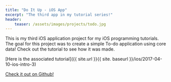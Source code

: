 ```yaml
---
title: "Do It Up - iOS App"
excerpt: "The third app in my tutorial series!"
header: 
    teaser: /assets/images/projects/todo.jpg
---
```

This is my third iOS application project for my iOS programming tutorials. The goal for this project was to create a simple To-do application using core data! Check out the tutorial to see how it was made.

[Here is the associated tutorial]({{ site.url }}{{ site. baseurl }}/ios/2017-04-10-ios-intro-3)

[Check it out on Github!](https://github.com/jdstregz/DoItUp)